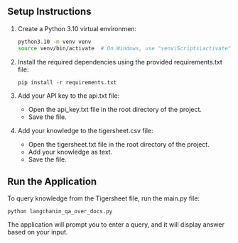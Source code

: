 ## Setup Instructions

1. Create a Python 3.10 virtual environmen:
   ```bash
   python3.10 -m venv venv
   source venv/bin/activate  # On Windows, use "venv\Scripts\activate"
   ```

2. Install the required dependencies using the provided requirements.txt file:
   ```
   pip install -r requirements.txt
   ```

3. Add your API key to the api.txt file:
   - Open the api_key.txt file in the root directory of the project.
   - Save the file.

4. Add your knowledge to the tigersheet.csv file:
   - Open the tigersheet.txt file in the root directory of the project.
   - Add your knowledge as text.
   - Save the file.

## Run the Application

To query knowledge from the Tigersheet file, run the main.py file:
```
python langchanin_qa_over_docs.py
```

The application will prompt you to enter a query, and it will display answer based on your input.

```
